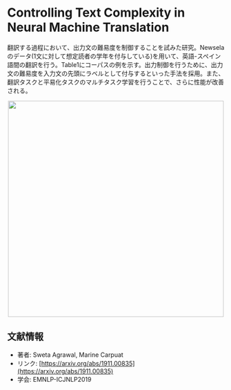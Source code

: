 # Controlling Text Complexity in Neural Machine Translation
翻訳する過程において、出力文の難易度を制御することを試みた研究。Newselaのデータ(1文に対して想定読者の学年を付与している)を用いて、英語-スペイン語間の翻訳を行う。Table1にコーパスの例を示す。出力制御を行うために、出力文の難易度を入力文の先頭にラベルとして付与するといった手法を採用。また、翻訳タスクと平易化タスクのマルチタスク学習を行うことで、さらに性能が改善される。

<p align="center">
<img src=https://user-images.githubusercontent.com/53220859/68448146-e2c79e80-0225-11ea-8fc5-83ced41e87b5.png width=500pt>
</p>



## 文献情報

- 著者: Sweta Agrawal, Marine Carpuat
- リンク: [https://arxiv.org/abs/1911.00835](https://arxiv.org/abs/1911.00835)
- 学会: EMNLP-ICJNLP2019